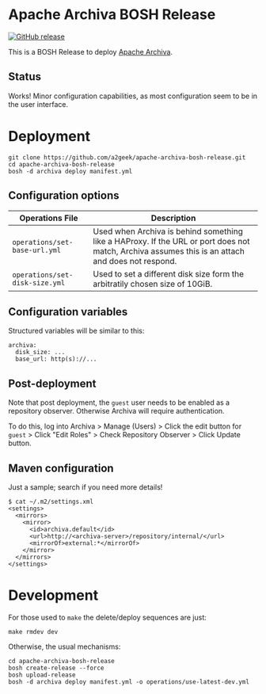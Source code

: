 # Apache Archiva BOSH Release

[![GitHub release](https://img.shields.io/github/v/release/a2geek/apache-archiva-bosh-release)](https://github.com/a2geek/apache-archiva-bosh-release/releases/latest)

This is a BOSH Release to deploy [Apache Archiva](http://archiva.apache.org/).

## Status

Works! Minor configuration capabilities, as most configuration seem to be in the user interface.

# Deployment

```
git clone https://github.com/a2geek/apache-archiva-bosh-release.git
cd apache-archiva-bosh-release
bosh -d archiva deploy manifest.yml
```

## Configuration options

| Operations File | Description |
| --- | --- |
| `operations/set-base-url.yml` | Used when Archiva is behind something like a HAProxy. If the URL or port does not match, Archiva assumes this is an attach and does not respond. |
| `operations/set-disk-size.yml` | Used to set a different disk size form the arbitratily chosen size of 10GiB. |

## Configuration variables

Structured variables will be similar to this:

```
archiva:
  disk_size: ...
  base_url: http(s)://...
```

## Post-deployment

Note that post deployment, the `guest` user needs to be enabled as a repository observer. Otherwise Archiva will require authentication. 

To do this, log into Archiva > Manage (Users) > Click the edit button for `guest` > Click "Edit Roles" > Check Repository Observer > Click Update button.

## Maven configuration

Just a sample; search if you need more details!

```
$ cat ~/.m2/settings.xml
<settings>
  <mirrors>
    <mirror>
      <id>archiva.default</id>
      <url>http://<archiva-server>/repository/internal/</url>
      <mirrorOf>external:*</mirrorOf>
    </mirror>
  </mirrors>
</settings>
```

# Development

For those used to `make` the delete/deploy sequences are just:

```
make rmdev dev
```

Otherwise, the usual mechanisms:

```
cd apache-archiva-bosh-release
bosh create-release --force
bosh upload-release
bosh -d archiva deploy manifest.yml -o operations/use-latest-dev.yml
```
